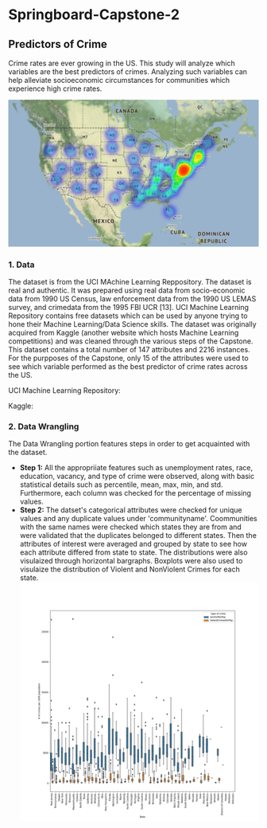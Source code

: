 # Springboard-Capstone-2
## **Predictors of Crime**

Crime rates are ever growing in the US. This study will analyze which variables are the best predictors of crimes. Analyzing such variables can help alleviate socioeconomic circumstances for communities which experience high crime rates.

![](Capstone%20Two%20(Geospatial%20Visualization)/ViolentCrimes.PNG)

### **1. Data**

The dataset is from the UCI MAchine Learning Reppository. The dataset is real and authentic. It was prepared using real data from socio-economic data from 1990 US Census, law enforcement data from the 1990 US LEMAS survey, and crimedata from the 1995 FBI UCR [13].
UCI Machine Learning Repository contains free datasets which can be used by anyone trying to hone their Machine Learning/Data Science skills. The dataset was originally acquired from Kaggle (another website which hosts Machine Learning competitions) and was cleaned through the various steps of the Capstone.
This dataset contains a total number of 147 attributes and 2216 instances.
For the purpposes of the Capstone, only 15 of the attributes were used to see which variable performed as the best predictor of crime rates across the US.

UCI Machine Learning Repository: [](https://archive.ics.uci.edu/ml/datasets/communities+and+crime)

Kaggle: [](https://www.kaggle.com/kkanda/communities%20and%20crime%20unnormalized%20data%20set)


### **2. Data Wrangling**
The Data Wrangling portion features steps in order to get acquainted with the dataset. 
* **Step 1:** All the appropriiate features such as unemployment rates, race, education, vacancy, and type of crime were observed, along with basic statistical details such as percentile, mean, max, min, and std. Furthermore, each column was checked for the percentage of missing values. 
* **Step 2:** The datset's categorical attributes were checked for unique values and any duplicate values under 'communityname'. Coommunities with the same names were checked which states they are from and were validated that the duplicates belonged to different states. Then the attributes of interest were averaged and grouped by state to see how each attribute differed from state to state. The distributions were also visulaized through horizontal bargraphs. Boxplots were also used to visulaize the distribution of Violent and NonViolent Crimes for each state.
![](Capstone%20Two%20(Data%20Wrangling)/CrimeBoxPlot.png)
